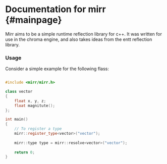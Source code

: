 # Documentation for mirr {#mainpage}

Mirr aims to be a simple runtime reflection library for c++.
It was written for use in the chroma engine, and also takes ideas from the entt reflection library.

### Usage

Consider a simple example for the following flass:

```c++

#include <mirr/mirr.h>

class vector
{
    float x, y, z;
    float magnitute();
};

int main()
{
    // To register a type
    mirr::register_type<vector>("vector");
    
    mirr::type type = mirr::resolve<vector>("vector");
    
    return 0;
}
```